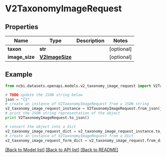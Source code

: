 # V2TaxonomyImageRequest


## Properties

Name | Type | Description | Notes
------------ | ------------- | ------------- | -------------
**taxon** | **str** |  | [optional] 
**image_size** | [**V2ImageSize**](V2ImageSize.md) |  | [optional] 

## Example

```python
from ncbi.datasets.openapi.models.v2_taxonomy_image_request import V2TaxonomyImageRequest

# TODO update the JSON string below
json = "{}"
# create an instance of V2TaxonomyImageRequest from a JSON string
v2_taxonomy_image_request_instance = V2TaxonomyImageRequest.from_json(json)
# print the JSON string representation of the object
print V2TaxonomyImageRequest.to_json()

# convert the object into a dict
v2_taxonomy_image_request_dict = v2_taxonomy_image_request_instance.to_dict()
# create an instance of V2TaxonomyImageRequest from a dict
v2_taxonomy_image_request_form_dict = v2_taxonomy_image_request.from_dict(v2_taxonomy_image_request_dict)
```
[[Back to Model list]](../README.md#documentation-for-models) [[Back to API list]](../README.md#documentation-for-api-endpoints) [[Back to README]](../README.md)


